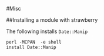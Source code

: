 #Misc

##Installing a module with strawberry

The following installs `Date::Manip`

    perl -MCPAN  -e shell
    install Date::Manip
